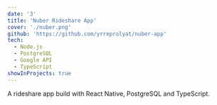 ```yaml
---
date: '3'
title: 'Nuber Rideshare App'
cover: './nuber.png'
github: 'https://github.com/yrreprolyat/nuber-app'
tech:
  - Node.js
  - PostgreSQL
  - Google API
  - TypeScript
showInProjects: true
---
```


A rideshare app build with React Native, PostgreSQL and TypeScript.

